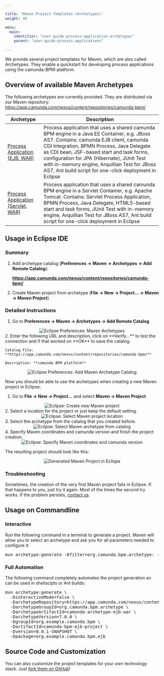 ```yaml
---

title: 'Maven Project Templates (Archetypes)'
weight: 40

menu:
  main:
    identifier: "user-guide-process-application-archetypes"
    parent: "user-guide-process-applications"

---
```


We provide several project templates for Maven, which are also called Archetypes.
They enable a quickstart for developing process applications using the camunda-BPM-platform.

## Overview of available Maven Archetypes

The following archetypes are currently provided. They are distributed via our Maven repository: https://app.camunda.com/nexus/content/repositories/camunda-bpm/

<table class="table table-bordered">
  <thead>
    <tr><th>Archetype</th><th>Description</th></tr>
  </thead>
  <tbody>
    <tr>
      <td><a href="https://app.camunda.com/nexus/content/repositories/camunda-bpm/org/camunda/bpm/archetype/camunda-archetype-ejb-war/">Process Application (EJB, WAR)</a></td>
      <td>Process application that uses a shared camunda BPM engine in a Java EE Container, e.g. JBoss AS7.
          Contains: camunda EJB client, camunda CDI Integration, BPMN Process, Java Delegate as CDI bean, JSF-based start and task forms,
          configuration for JPA (Hibernate), JUnit Test with in-memory engine, Arquillian Test for JBoss AS7, Ant build script for one-click deployment in Eclipse</td>
    </tr>
    <tr>
      <td><a href="https://app.camunda.com/nexus/content/repositories/camunda-bpm/org/camunda/bpm/archetype/camunda-archetype-servlet-war/">Process Application (Servlet, WAR)</a></td>
      <td>Process application that uses a shared camunda BPM engine in a Servlet Container, e.g. Apache Tomcat.
          Contains: Servlet Process Application, BPMN Process, Java Delegate, HTML5-based start and task forms,
          JUnit Test with in-memory engine, Arquillian Test for JBoss AS7, Ant build script for one-click deployment in Eclipse</td>
    </tr>
  </tbody>
</table>

## Usage in Eclipse IDE

### Summary
1. Add archetype catalog (**Preferences -> Maven -> Archetypes -> Add Remote Catalog**):

    **https://app.camunda.com/nexus/content/repositories/camunda-bpm/**
2. Create Maven project from archetype (**File -> New -> Project... -> Maven -> Maven Project**)

### Detailed Instructions
1. Go to **Preferences -> Maven -> Archetypes -> Add Remote Catalog**
<center><img class="img-responsive" title="Eclipse Preferences: Maven Archetypes" src="ref:asset:/guides/user-guide/assets/img/eclipse-00-preferences-maven-archetypes.png"/></center>
2. Enter the following URL and description, click on **Verify...** to test the connection and if that worked on **OK** to save the catalog.

    Catalog File: **https://app.camunda.com/nexus/content/repositories/camunda-bpm/**

    Description: **camunda BPM platform**
<center><img class="img-responsive" title="Eclipse Preferences: Add Maven Archetype Catalog" src="ref:asset:/guides/user-guide/assets/img/eclipse-01-add-remote-archetype-catalog.png"/></center>

Now you should be able to use the archetypes when creating a new Maven project in Eclipse:

1. Go to **File -> New -> Project...** and select **Maven -> Maven Project**
<center><img class="img-responsive" title="Eclipse: Create new Maven project" src="ref:asset:/guides/user-guide/assets/img/eclipse-02-create-maven-project.png"/></center>
2. Select a location for the project or just keep the default setting.
<center><img class="img-responsive" title="Eclipse: Select Maven project location" src="ref:asset:/guides/user-guide/assets/img/eclipse-03-select-maven-project-location.png"/></center>
3. Select the archetype from the catalog that you created before.
<center><img class="img-responsive" title="Eclipse: Select Maven archetype from catalog" src="ref:asset:/guides/user-guide/assets/img/eclipse-04-select-archetype-from-catalog.png"/></center>
4. Specify Maven coordinates and camunda version and finish the project creation.
<center><img class="img-responsive" title="Eclipse: Specify Maven coordinates and camunda version" src="ref:asset:/guides/user-guide/assets/img/eclipse-05-specify-maven-coordinates-and-camunda-version.png"/></center>
  
The resulting project should look like this:

<center><img class="img-responsive" title="Generated Maven Project in Eclispe" src="ref:asset:/guides/user-guide/assets/img/eclipse-06-generated-maven-project.png"/></center>

### Troubleshooting

Sometimes, the creation of the very first Maven project fails in Eclipse. If that happens to you, just try it again. Most of the times the second try works. If the problem persists, <a href="http://camunda.org/community/forum.html">contact us</a>.

## Usage on Commandline

### Interactive

Run the following command in a terminal to generate a project. Maven will allow you to select an archetype and ask you for all parameters needed to configure it:

<pre class="console">
mvn archetype:generate -Dfilter=org.camunda.bpm.archetype: -DarchetypeCatalog=https://app.camunda.com/nexus/content/repositories/camunda-bpm
</pre>

### Full Automation

The following command completely automates the project generation an can be used in shellscipts or Ant builds:
<pre class="console">
mvn archetype:generate \
  -DinteractiveMode=false \
  -DarchetypeRepository=https://app.camunda.com/nexus/content/repositories/camunda-bpm \
  -DarchetypeGroupId=org.camunda.bpm.archetype \
  -DarchetypeArtifactId=camunda-archetype-ejb-war \
  -DarchetypeVersion=7.0.0 \
  -DgroupId=org.example.camunda.bpm \
  -DartifactId=camunda-bpm-ejb-project \
  -Dversion=0.0.1-SNAPSHOT \
  -Dpackage=org.example.camunda.bpm.ejb
</pre>

## Source Code and Customization

You can also customize the project templates for your own technology stack. Just <a href="https://github.com/camunda/camunda-archetypes">fork them on GitHub</a>!
